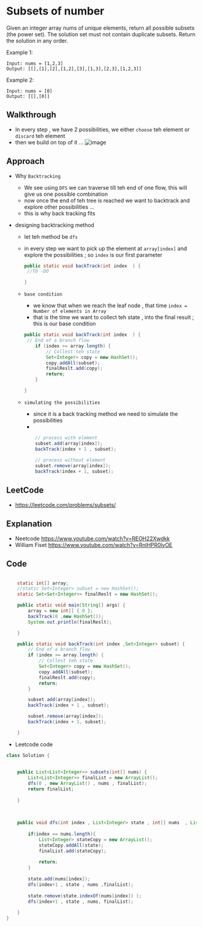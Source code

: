 # Subsets of number

Given an integer array nums of unique elements, return all possible subsets (the power set).
The solution set must not contain duplicate subsets. Return the solution in any order.


Example 1:
````
Input: nums = [1,2,3]
Output: [[],[1],[2],[1,2],[3],[1,3],[2,3],[1,2,3]]
````
Example 2:
````
Input: nums = [0]
Output: [[],[0]]
````

## Walkthrough 
- In every step , we have 2 possibilities, we either `choose` teh element or `discard` teh element 
- then we build on top of it ...
![image](https://user-images.githubusercontent.com/8110582/168003098-e3be6e63-534c-4377-8dbe-799683b7ab1d.png)

## Approach 
- Why `Backtracking`
  - We see using `DFS` we can traverse till teh end of one flow, this will give us one possible combination 
  - now once the end of teh tree is reached we want to backtrack and explore other possibilities ... 
  - this is why back tracking fits 

- designing backtracking method 
  - let teh method be `dfs`
  - in every step we want to pick up the element at `array[index]` and explore the possibilities ; so `index` is our first parameter 
    ````java
    public static void backTrack(int index  ) {
     //TO -DO

    }
    ````
  - `base condition`
    - we know that when we reach the leaf node , that time `index = Number of elements in Array `
    - that is the time we want to collect teh state , into the final result ; this is our base condition
    ````java
    public static void backTrack(int index  ) {
     // End of a branch flow
		if (index >= array.length) {
			// Collest teh state
			Set<Integer> copy = new HashSet();
			copy.addAll(subset);
			finalReslt.add(copy);
			return;
		}

    }
    ````
  - `simulating the possibilities`
    - since it is a back tracking method we need to simulate the possibilities 
    -  

    ````java
        // process with element
		subset.add(array[index]);
		backTrack(index + 1 , subset);
        
        // process without element
		subset.remove(array[index]);
		backTrack(index + 1, subset);

    ````



## LeetCode
- https://leetcode.com/problems/subsets/

## Explanation
- Neetcode https://www.youtube.com/watch?v=REOH22Xwdkk
- William Fiset https://www.youtube.com/watch?v=RnlHPR0lyOE 


## Code 

````java

	static int[] array;
	//static Set<Integer> subset = new HashSet();
	static Set<Set<Integer>> finalReslt = new HashSet();

	public static void main(String[] args) {
		array = new int[] { 0 };
		backTrack(0 ,new HashSet());
		System.out.println(finalReslt);

	}

	public static void backTrack(int index ,Set<Integer> subset) {
		// End of a branch flow
		if (index >= array.length) {
			// Collest teh state
			Set<Integer> copy = new HashSet();
			copy.addAll(subset);
			finalReslt.add(copy);
			return;
		}

		subset.add(array[index]);
		backTrack(index + 1 , subset);

		subset.remove(array[index]);
		backTrack(index + 1, subset);

	}
````
- Leetcode code

````java
class Solution {
     
   
    public List<List<Integer>> subsets(int[] nums) {
        List<List<Integer>> finalList = new ArrayList();
        dfs(0 , new ArrayList() , nums , finalList);
        return finalList;
        
    }
    
    
    
    public void dfs(int index , List<Integer> state , int[] nums  , List<List<Integer>> finalList   ){
        
        if(index == nums.length){
            List<Integer> stateCopy = new ArrayList();
            stateCopy.addAll(state);
            finalList.add(stateCopy);
            
            return;
        }
        
        state.add(nums[index]);
        dfs(index+1 , state , nums ,finalList);
         
        state.remove(state.indexOf(nums[index]) );
        dfs(index+1 , state , nums, finalList);
        
    }
}
````
